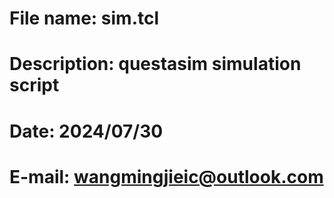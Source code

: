 # File name:    sim.tcl
# Description:  questasim simulation script
# Date:         2024/07/30
# E-mail:       wangmingjieic@outlook.com
